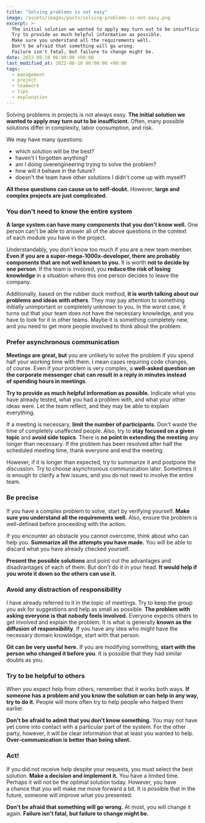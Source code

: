 ```yaml
---
title: "Solving problems is not easy"
image: /assets/images/posts/solving-problems-is-not-easy.png
excerpt: >-
  The initial solution we wanted to apply may turn out to be insufficient.
  Try to provide as much helpful information as possible.
  Make sure you understand all the requirements well.
  Don't be afraid that something will go wrong.
  Failure isn't fatal, but failure to change might be.
date: 2022-08-10 06:00:00 +00:00
last_modified_at: 2022-08-10 06:00:00 +00:00
tags:
  - management
  - project
  - teamwork
  - tips
  - explanation
---
```


  Solving problems in projects is not always easy.
  **The initial solution we wanted to apply may turn out to be insufficient.**
  Often, many possible solutions differ in complexity, labor consumption, and risk.

  We may have many questions:
  - which solution will be the best?
  - haven't I forgotten anything?
  - am I doing overengineering trying to solve the problem?
  - how will it behave in the future?
  - doesn't the team have other solutions I didn't come up with myself?

  **All these questions can cause us to self-doubt.**
  However, **large and complex projects are just complicated**.

### You don't need to know the entire system

  **A large system can have many components that you don't know well.**
  One person can't be able to answer all of the above questions in the context of each module you have in the project.

  Understandably, you don't know too much if you are a new team member.
  **Even if you are a super-mega-1000x-developer, there are probably components that are not well known to you.**
  It is worth **not to decide by one person**.
  If the team is involved, you **reduce the risk of losing knowledge** in a situation where this one person decides to leave the company.

  Additionally, based on the rubber duck method, **it is worth talking about our problems and ideas with others**.
  They may pay attention to something initially unimportant or completely unknown to you.
  In the worst case, it turns out that your team does not have the necessary knowledge, and you have to look for it in other teams.
  Maybe it is something completely new, and you need to get more people involved to think about the problem.

### Prefer asynchronous communication

  **Meetings are great, but** you are unlikely to solve the problem if you spend half your working time with them.
  I mean cases requiring code changes, of course.
  Even if your problem is very complex, a **well-asked question on the corporate messenger chat can result in a reply in minutes instead of spending hours in meetings**.

  **Try to provide as much helpful information as possible.**
  Indicate what you have already tested, what you had a problem with, and what your other ideas were.
  Let the team reflect, and they may be able to explain everything.

  If a meeting is necessary, **limit the number of participants**.
  Don't waste the time of completely unaffected people.
  Also, try to **stay focused on a given topic** and **avoid side topics**.
  There is **no point in extending the meeting** any longer than necessary.
  If the problem has been resolved after half the scheduled meeting time, thank everyone and end the meeting.

  However, if it is longer than expected, try to summarize it and postpone the discussion.
  Try to choose asynchronous communication later.
  Sometimes it is enough to clarify a few issues, and you do not need to involve the entire team.

### Be precise

  If you have a complex problem to solve, start by verifying yourself.
  **Make sure you understand all the requirements well.**
  Also, ensure the problem is well-defined before proceeding with the action.

  If you encounter an obstacle you cannot overcome, think about who can help you.
  **Summarize all the attempts you have made.**
  You will be able to discard what you have already checked yourself.

  **Present the possible solutions** and point out the advantages and disadvantages of each of them.
  But don't do it in your head.
  **It would help if you wrote it down so the others can use it.**

### Avoid any distraction of responsibility

  I have already referred to it in the topic of meetings.
  Try to keep the group you ask for suggestions and help as small as possible.
  **The problem with asking everyone is that nobody feels involved.**
  Everyone expects others to get involved and explain the problem.
  It is what is generally **known as the diffusion of responsibility**.
  If you have any idea who might have the necessary domain knowledge, start with that person.

  **Git can be very useful here.**
  If you are modifying something, **start with the person who changed it before you**.
  It is possible that they had similar doubts as you.

### Try to be helpful to others

  When you expect help from others, remember that it works both ways.
  **If someone has a problem and you know the solution or can help in any way, try to do it.**
  People will more often try to help people who helped them earlier.

  **Don't be afraid to admit that you don't know something.**
  You may not have yet come into contact with a particular part of the system.
  For the other party, however, it will be clear information that at least you wanted to help.
  **Over-communication is better than being silent.**

### Act!

  If you did not receive help despite your requests, you must select the best solution.
  **Make a decision and implement it.**
  You have a limited time.
  Perhaps it will not be the optimal solution today.
  However, you have a chance that you will make me move forward a bit.
  It is possible that in the future, someone will improve what you presented.

  **Don't be afraid that something will go wrong.**
  At most, you will change it again.
  **Failure isn't fatal, but failure to change might be.**
